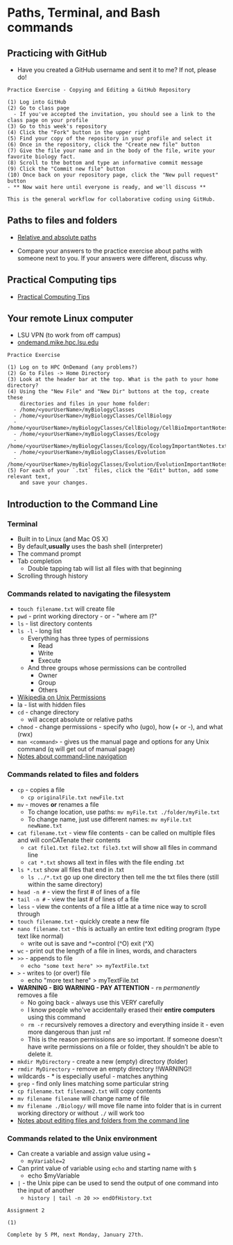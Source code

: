 # Paths, Terminal, and Bash commands

## Practicing with GitHub

- Have you created a GitHub username and sent it to me? If not, please do!

```
Practice Exercise - Copying and Editing a GitHub Repository

(1) Log into GitHub
(2) Go to class page
  - If you've accepted the invitation, you should see a link to the class page on your profile
(3) Go to this week's repository
(4) Click the "Fork" button in the upper right
(5) Find your copy of the repository in your profile and select it
(6) Once in the repository, click the "Create new file" button
(7) Give the file your name and in the body of the file, write your favorite biology fact.
(8) Scroll to the bottom and type an informative commit message
(9) Click the "Commit new file" button
(10) Once back on your repository page, click the "New pull request" button
- ** Now wait here until everyone is ready, and we'll discuss **

This is the general workflow for collaborative coding using GitHub.
```

## Paths to files and folders

- [Relative and absolute paths](https://github.com/IntroToCompBioLSU-Spr20/Intro_Week1/blob/master/Filesystems.md)

- Compare your answers to the practice exercise about paths with someone next to you. If your answers were different, discuss why.

## Practical Computing tips

- [Practical Computing Tips](https://github.com/IntroToCompBioLSU-Spr20/Intro_Week1/blob/master/ComputingTips.md)

## Your remote Linux computer

- LSU VPN (to work from off campus)
- [ondemand.mike.hpc.lsu.edu](https://ondemand.mike.hpc.lsu.edu) 

```
Practice Exercise 

(1) Log on to HPC OnDemand (any problems?)
(2) Go to Files -> Home Directory
(3) Look at the header bar at the top. What is the path to your home directory?
(4) Using the "New File" and "New Dir" buttons at the top, create these 
    directories and files in your home folder:
  - /home/<yourUserName>/myBiologyClasses
  - /home/<yourUserName>/myBiologyClasses/CellBiology
  - /home/<yourUserName>/myBiologyClasses/CellBiology/CellBioImportantNotes.txt
  - /home/<yourUserName>/myBiologyClasses/Ecology
  - /home/<yourUserName>/myBiologyClasses/Ecology/EcologyImportantNotes.txt
  - /home/<yourUserName>/myBiologyClasses/Evolution
  - /home/<yourUserName>/myBiologyClasses/Evolution/EvolutionImportantNotes.txt
(5) For each of your `.txt` files, click the "Edit" button, add some relevant text,
    and save your changes.
```

## Introduction to the Command Line

### Terminal

 - Built in to Linux (and Mac OS X)
 - By default,__usually__ uses the bash shell (interpreter)
 - The command prompt
 - Tab completion
 	- Double tapping tab will list all files with that beginning
 - Scrolling through history
	
### Commands related to navigating the filesystem

- `touch filename.txt` will create file  
- `pwd` - print working directory - or - "where am I?"
- `ls` - list directory contents
- `ls -l` - long list
    - Everything has three types of permissions
        - Read
        - Write
        - Execute
    - And three groups whose permissions can be controlled
        - Owner
        - Group
        - Others
- [Wikipedia on Unix Permissions](https://en.wikipedia.org/wiki/File_system_permissions#Notation_of_traditional_Unix_permissions)
- la - list with hidden files
- `cd` - change directory
    - will accept absolute or relative paths
- `chmod` - change permissions - specify who (ugo), how (+ or -), and what (rwx)
- `man <command>` - gives us the manual page and options for any Unix command (q will get out of manual page)
- [Notes about command-line navigation](https://github.com/IntroToCompBioLSU-Spr20/Shell_Week2/blob/master/CommandLine_Navigating.md)

### Commands related to files and folders

- `cp` - copies a file
    - `cp originalFile.txt newFile.txt`
- `mv` - moves __or__ renames a file
    - To change location, use paths: `mv myFile.txt ./folder/myFile.txt`
    - To change name, just use different names: `mv myFile.txt newName.txt`
- `cat filename.txt` - view file contents - can be called on multiple files and will conCATenate their contents
    - `cat file1.txt file2.txt file3.txt` will show all files in command line
    - `cat *.txt` shows all text in files with the file ending .txt
- `ls *.txt` show all files that end in .txt
    - `ls ../*.txt` go up one directory then tell me the txt files there (still within the same directory)
- `head -n #` - view the first # of lines of a file
- `tail -n #` - view the last # of lines of a file
- `less` - view the contents of a file a little at a time nice way to scroll through
- `touch filename.txt` - quickly create a new file
- `nano filename.txt` - this is actually an entire text editing program (type text like normal)
    - write out is save and ^=control (^O) exit (^X) 
- `wc` - print out the length of a file in lines, words, and characters
- `>>` - appends to file
    - `echo "some text here" >> myTextFile.txt`
- `>` - writes to (or over!) file
    - echo "more text here" > myTextFile.txt
- __WARNING - BIG WARNING - PAY ATTENTION__ - `rm` _permanently_ removes a file
    - No going back - always use this VERY carefully
    - I know people who've accidentally erased their __entire computers__ using this command
    - `rm -r` recursively removes a directory and everything inside it - even more dangerous than just `rm`!
    - This is the reason permissions are so important. If someone doesn't have write permissions on a file or folder, they shouldn't be able to delete it.
- `mkdir MyDirectory` - create a new (empty) directory (folder)
- `rmdir MyDirectory` - remove an empty directory !!WARNING!!
- wildcards - * is especially useful - matches anything
- `grep` - find only lines matching some particular string
- `cp filename.txt filename2.txt` will copy contents
- `mv filename filename` will change name of file
- `mv filename ./Biology/` will move file name into folder that is in current working directory or without `./` will work too
- [Notes about editing files and folders from the command line](https://github.com/IntroToCompBioLSU-Spr20/Shell_Week2/blob/master/CommandLine_Editing.md)

### Commands related to the Unix environment

- Can create a variable and assign value using `=`
    - `myVariable=2`
- Can print value of variable using `echo` and starting name with `$`
    - echo $myVariable
- `|` - the Unix pipe can be used to send the output of one command into the input of another
    - `history | tail -n 20 >> endOfHistory.txt`


```
Assignment 2

(1) 

Complete by 5 PM, next Monday, January 27th.
```
